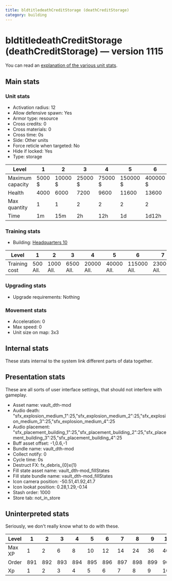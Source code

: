 ```yaml
---
title: bldtitledeathCreditStorage (deathCreditStorage)
category: building
---
```


# bldtitledeathCreditStorage (deathCreditStorage) — version 1115

You can read an [explanation  of the various unit stats](unitexplained.md).

## Main stats

### Unit stats

  * Activation radius: 12
  * Allow defensive spawn: Yes
  * Armor type: resource
  * Cross credits: 0
  * Cross materials: 0
  * Cross time: 0s
  * Side: Other units
  * Force reticle when targeted: No
  * Hide if locked: Yes
  * Type: storage

|Level           |1     |2      |3      |4      |5       |6       |7       |8       |9        |10       |
|----------------|------|-------|-------|-------|--------|--------|--------|--------|---------|---------|
|Maximum capacity|5000 $|10000 $|25000 $|75000 $|150000 $|400000 $|500000 $|700000 $|1000000 $|1500000 $|
|Health          |4000  |6000   |7200   |9600   |11600   |13600   |15600   |17600   |19600    |21600    |
|Max quantity    |1     |1      |2      |2      |2       |2       |2       |3       |4        |4        |
|Time            |1m    |15m    |2h     |12h    |1d      |1d12h   |2d      |3d      |6d       |1w3d     |


### Training stats

  * Building: [Headquarters 10](smugglerHQ.html)

|Level        |1       |2        |3        |4         |5         |6          |7          |8          |9           |10          |
|-------------|--------|---------|---------|----------|----------|-----------|-----------|-----------|------------|------------|
|Training cost|500 All.|1000 All.|6500 All.|20000 All.|40000 All.|115000 All.|230000 All.|500000 All.|1500000 All.|2500000 All.|


### Upgrading stats

  * Upgrade requirements: Nothing

### Movement stats

  * Acceleration: 0
  * Max speed: 0
  * Unit size on map: 3x3

## Internal stats

These stats internal to the system link different parts of data together.


## Presentation stats

These are all sorts of user interface settings, that should not interfere with gameplay.

  * Asset name: vault_dth-mod
  * Audio death: "sfx_explosion_medium_1":25,"sfx_explosion_medium_2":25,"sfx_explosion_medium_3":25,"sfx_explosion_medium_4":25
  * Audio placement: "sfx_placement_building_1":25,"sfx_placement_building_2":25,"sfx_placement_building_3":25,"sfx_placement_building_4":25
  * Buff asset offset: -1,0.6,-1
  * Bundle name: vault_dth-mod
  * Collect notify: 0
  * Cycle time: 0s
  * Destruct FX: fx_debris_{0}x{1}
  * Fill state asset name: vault_dth-mod_fillStates
  * Fill state bundle name: vault_dth-mod_fillStates
  * Icon camera position: -50.51,41.92,41.7
  * Icon lookat position: 0.28,1.29,-0.14
  * Stash order: 1000
  * Store tab: not_in_store

## Uninterpreted stats

Seriously, we don't really know what to do with these.

|Level |1  |2  |3  |4  |5  |6  |7  |8  |9  |10 |
|------|---|---|---|---|---|---|---|---|---|---|
|Max XP|1  |2  |6  |8  |10 |12 |14 |24 |36 |40 |
|Order |891|892|893|894|895|896|897|898|899|900|
|Xp    |1  |2  |3  |4  |5  |6  |7  |8  |9  |10 |


